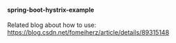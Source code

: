 #### spring-boot-hystrix-example
Related blog about how to use: https://blog.csdn.net/fomeiherz/article/details/89315148
